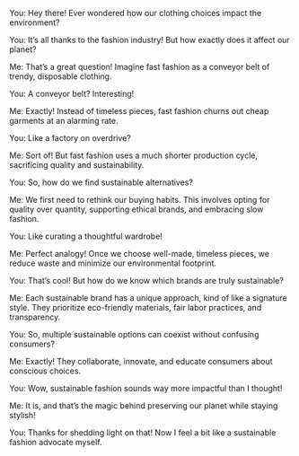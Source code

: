 You: Hey there! Ever wondered how our clothing choices impact the environment?

You: It’s all thanks to the fashion industry! But how exactly does it affect our planet?

Me: That’s a great question! Imagine fast fashion as a conveyor belt of trendy, disposable clothing.

You: A conveyor belt? Interesting!

Me: Exactly! Instead of timeless pieces, fast fashion churns out cheap garments at an alarming rate.

You: Like a factory on overdrive?

Me: Sort of! But fast fashion uses a much shorter production cycle, sacrificing quality and sustainability.

You: So, how do we find sustainable alternatives?

Me: We first need to rethink our buying habits. This involves opting for quality over quantity, supporting ethical brands, and embracing slow fashion.

You: Like curating a thoughtful wardrobe!

Me: Perfect analogy! Once we choose well-made, timeless pieces, we reduce waste and minimize our environmental footprint.

You: That’s cool! But how do we know which brands are truly sustainable?

Me: Each sustainable brand has a unique approach, kind of like a signature style. They prioritize eco-friendly materials, fair labor practices, and transparency.

You: So, multiple sustainable options can coexist without confusing consumers?

Me: Exactly! They collaborate, innovate, and educate consumers about conscious choices.

You: Wow, sustainable fashion sounds way more impactful than I thought!

Me: It is, and that’s the magic behind preserving our planet while staying stylish!

You: Thanks for shedding light on that! Now I feel a bit like a sustainable fashion advocate myself.
